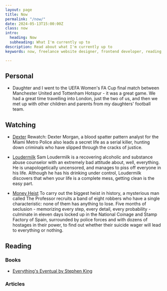 ```yaml
---
layout: page
title: Now
permalink: "/now/"
date: 2024-05-13T15:00:00Z
class: now
intro:
  heading: Now
  subheading: What I'm currently up to
description: Read about what I'm currently up to
keywords: now, freelance website designer, frontend developer, reading, watching, work

---
```

## Personal
* Daughter and I went to the UEFA Women's FA Cup final match between Manchester United and Tottenham Hotspur - it was a great game. We had a great time travelling into London, just the two of us, and then we met up with other children and parents from my daughters' football team.

## Watching
* [Dexter](https://www.themoviedb.org/tv/1405-dexter "Dexter")
  Rewatch: Dexter Morgan, a blood spatter pattern analyst for the Miami Metro Police also leads a secret life as a serial killer, hunting down criminals who have slipped through the cracks of justice.

* [Loudermilk](https://www.themoviedb.org/tv/73200-loudermilk "Loudermilk")
  Sam Loudermilk is a recovering alcoholic and substance abuse counselor with an extremely bad attitude about, well, everything. He is unapologetically uncensored, and manages to piss off everyone in his life. Although he has his drinking under control, Loudermilk discovers that when your life is a complete mess, getting clean is the easy part.

* [Money Heist](https://www.themoviedb.org/tv/71446-la-casa-de-papel "Money Heist")
  To carry out the biggest heist in history, a mysterious man called The Professor recruits a band of eight robbers who have a single characteristic: none of them has anything to lose. Five months of seclusion - memorizing every step, every detail, every probability - culminate in eleven days locked up in the National Coinage and Stamp Factory of Spain, surrounded by police forces and with dozens of hostages in their power, to find out whether their suicide wager will lead to everything or nothing.

## Reading

### Books
* [ Everything's Eventual by Stephen King](https://bookwyrm.social/book/73015/s/everythings-eventual " Everything's Eventual by Stephen King")

### Articles
